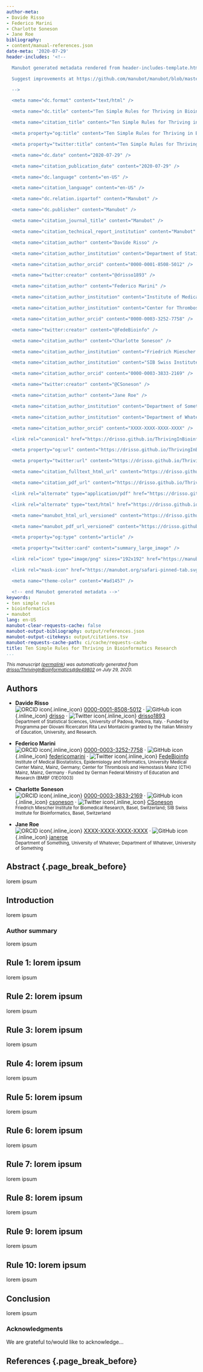 ```yaml
---
author-meta:
- Davide Risso
- Federico Marini
- Charlotte Soneson
- Jane Roe
bibliography:
- content/manual-references.json
date-meta: '2020-07-29'
header-includes: '<!--

  Manubot generated metadata rendered from header-includes-template.html.

  Suggest improvements at https://github.com/manubot/manubot/blob/master/manubot/process/header-includes-template.html

  -->

  <meta name="dc.format" content="text/html" />

  <meta name="dc.title" content="Ten Simple Rules for Thriving in Bioinformatics Research" />

  <meta name="citation_title" content="Ten Simple Rules for Thriving in Bioinformatics Research" />

  <meta property="og:title" content="Ten Simple Rules for Thriving in Bioinformatics Research" />

  <meta property="twitter:title" content="Ten Simple Rules for Thriving in Bioinformatics Research" />

  <meta name="dc.date" content="2020-07-29" />

  <meta name="citation_publication_date" content="2020-07-29" />

  <meta name="dc.language" content="en-US" />

  <meta name="citation_language" content="en-US" />

  <meta name="dc.relation.ispartof" content="Manubot" />

  <meta name="dc.publisher" content="Manubot" />

  <meta name="citation_journal_title" content="Manubot" />

  <meta name="citation_technical_report_institution" content="Manubot" />

  <meta name="citation_author" content="Davide Risso" />

  <meta name="citation_author_institution" content="Department of Statistical Sciences, University of Padova, Padova, Italy." />

  <meta name="citation_author_orcid" content="0000-0001-8508-5012" />

  <meta name="twitter:creator" content="@drisso1893" />

  <meta name="citation_author" content="Federico Marini" />

  <meta name="citation_author_institution" content="Institute of Medical Biostatistics, Epidemiology and Informatics, University Medical Center Mainz, Mainz, Germany" />

  <meta name="citation_author_institution" content="Center for Thrombosis and Hemostasis Mainz (CTH) Mainz, Mainz, Germany" />

  <meta name="citation_author_orcid" content="0000-0003-3252-7758" />

  <meta name="twitter:creator" content="@FedeBioinfo" />

  <meta name="citation_author" content="Charlotte Soneson" />

  <meta name="citation_author_institution" content="Friedrich Miescher Institute for Biomedical Research, Basel, Switzerland" />

  <meta name="citation_author_institution" content="SIB Swiss Institute for Bioinformatics, Basel, Switzerland" />

  <meta name="citation_author_orcid" content="0000-0003-3833-2169" />

  <meta name="twitter:creator" content="@CSoneson" />

  <meta name="citation_author" content="Jane Roe" />

  <meta name="citation_author_institution" content="Department of Something, University of Whatever" />

  <meta name="citation_author_institution" content="Department of Whatever, University of Something" />

  <meta name="citation_author_orcid" content="XXXX-XXXX-XXXX-XXXX" />

  <link rel="canonical" href="https://drisso.github.io/ThrivingInBioinformatics/" />

  <meta property="og:url" content="https://drisso.github.io/ThrivingInBioinformatics/" />

  <meta property="twitter:url" content="https://drisso.github.io/ThrivingInBioinformatics/" />

  <meta name="citation_fulltext_html_url" content="https://drisso.github.io/ThrivingInBioinformatics/" />

  <meta name="citation_pdf_url" content="https://drisso.github.io/ThrivingInBioinformatics/manuscript.pdf" />

  <link rel="alternate" type="application/pdf" href="https://drisso.github.io/ThrivingInBioinformatics/manuscript.pdf" />

  <link rel="alternate" type="text/html" href="https://drisso.github.io/ThrivingInBioinformatics/v/9e4980287fdc59349dffa8cb235a553bf05a7f9e/" />

  <meta name="manubot_html_url_versioned" content="https://drisso.github.io/ThrivingInBioinformatics/v/9e4980287fdc59349dffa8cb235a553bf05a7f9e/" />

  <meta name="manubot_pdf_url_versioned" content="https://drisso.github.io/ThrivingInBioinformatics/v/9e4980287fdc59349dffa8cb235a553bf05a7f9e/manuscript.pdf" />

  <meta property="og:type" content="article" />

  <meta property="twitter:card" content="summary_large_image" />

  <link rel="icon" type="image/png" sizes="192x192" href="https://manubot.org/favicon-192x192.png" />

  <link rel="mask-icon" href="https://manubot.org/safari-pinned-tab.svg" color="#ad1457" />

  <meta name="theme-color" content="#ad1457" />

  <!-- end Manubot generated metadata -->'
keywords:
- ten simple rules
- bioinformatics
- manubot
lang: en-US
manubot-clear-requests-cache: false
manubot-output-bibliography: output/references.json
manubot-output-citekeys: output/citations.tsv
manubot-requests-cache-path: ci/cache/requests-cache
title: Ten Simple Rules for Thriving in Bioinformatics Research
...
```







<small><em>
This manuscript
([permalink](https://drisso.github.io/ThrivingInBioinformatics/v/9e4980287fdc59349dffa8cb235a553bf05a7f9e/))
was automatically generated
from [drisso/ThrivingInBioinformatics@9e49802](https://github.com/drisso/ThrivingInBioinformatics/tree/9e4980287fdc59349dffa8cb235a553bf05a7f9e)
on July 29, 2020.
</em></small>

## Authors



+ **Davide Risso**<br>
    ![ORCID icon](images/orcid.svg){.inline_icon}
    [0000-0001-8508-5012](https://orcid.org/0000-0001-8508-5012)
    · ![GitHub icon](images/github.svg){.inline_icon}
    [drisso](https://github.com/drisso)
    · ![Twitter icon](images/twitter.svg){.inline_icon}
    [drisso1893](https://twitter.com/drisso1893)<br>
  <small>
     Department of Statistical Sciences, University of Padova, Padova, Italy.
     · Funded by Programma per Giovani Ricercatori Rita Levi Montalcini granted by the Italian Ministry of Education, University, and Research.
  </small>

+ **Federico Marini**<br>
    ![ORCID icon](images/orcid.svg){.inline_icon}
    [0000-0003-3252-7758](https://orcid.org/0000-0003-3252-7758)
    · ![GitHub icon](images/github.svg){.inline_icon}
    [federicomarini](https://github.com/federicomarini)
    · ![Twitter icon](images/twitter.svg){.inline_icon}
    [FedeBioinfo](https://twitter.com/FedeBioinfo)<br>
  <small>
     Institute of Medical Biostatistics, Epidemiology and Informatics, University Medical Center Mainz, Mainz, Germany; Center for Thrombosis and Hemostasis Mainz (CTH) Mainz, Mainz, Germany
     · Funded by German Federal Ministry of Education and Research (BMBF 01EO1003)
  </small>

+ **Charlotte Soneson**<br>
    ![ORCID icon](images/orcid.svg){.inline_icon}
    [0000-0003-3833-2169](https://orcid.org/0000-0003-3833-2169)
    · ![GitHub icon](images/github.svg){.inline_icon}
    [csoneson](https://github.com/csoneson)
    · ![Twitter icon](images/twitter.svg){.inline_icon}
    [CSoneson](https://twitter.com/CSoneson)<br>
  <small>
     Friedrich Miescher Institute for Biomedical Research, Basel, Switzerland; SIB Swiss Institute for Bioinformatics, Basel, Switzerland
  </small>

+ **Jane Roe**<br>
    ![ORCID icon](images/orcid.svg){.inline_icon}
    [XXXX-XXXX-XXXX-XXXX](https://orcid.org/XXXX-XXXX-XXXX-XXXX)
    · ![GitHub icon](images/github.svg){.inline_icon}
    [janeroe](https://github.com/janeroe)<br>
  <small>
     Department of Something, University of Whatever; Department of Whatever, University of Something
  </small>



## Abstract {.page_break_before}

lorem ipsum

## Introduction

lorem ipsum

<!-- If required... -->

### Author summary

lorem ipsum

<!-- If required... -->


## Rule 1: lorem ipsum

lorem ipsum

## Rule 2: lorem ipsum

lorem ipsum

## Rule 3: lorem ipsum

lorem ipsum

## Rule 4: lorem ipsum

lorem ipsum

## Rule 5: lorem ipsum

lorem ipsum

## Rule 6: lorem ipsum

lorem ipsum

## Rule 7: lorem ipsum

lorem ipsum

## Rule 8: lorem ipsum

lorem ipsum

## Rule 9: lorem ipsum

lorem ipsum

## Rule 10: lorem ipsum

lorem ipsum




## Conclusion

lorem ipsum

<!-- If required... -->
<!-- could also be called "Concluding remarks" -->


### Acknowledgments

We are grateful to/would like to acknowledge...


## References {.page_break_before}

<!-- Explicitly insert bibliography here -->
<div id="refs"></div>
